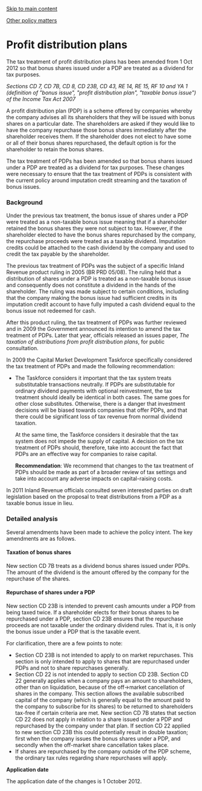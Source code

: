 [Skip to main content](#main-content-tt)

[Other policy matters](/new-legislation/act-articles/taxation-annual-rates-returns-filing-and-remedial-matters-act-2012/other-policy-matters "Other policy matters")

Profit distribution plans
=========================

The tax treatment of profit distribution plans has been amended from 1 Oct 2012 so that bonus shares issued under a PDP are treated as a dividend for tax purposes.

_Sections CD 7, CD 7B, CD 8, CD 23B, CD 43, RE 14, RE 15, RF 10 and YA 1 (definition of "bonus issue", "profit distribution plan", "taxable bonus issue") of the Income Tax Act 2007_

A profit distribution plan (PDP) is a scheme offered by companies whereby the company advises all its shareholders that they will be issued with bonus shares on a particular date. The shareholders are asked if they would like to have the company repurchase those bonus shares immediately after the shareholder receives them. If the shareholder does not elect to have some or all of their bonus shares repurchased, the default option is for the shareholder to retain the bonus shares.

The tax treatment of PDPs has been amended so that bonus shares issued under a PDP are treated as a dividend for tax purposes. These changes were necessary to ensure that the tax treatment of PDPs is consistent with the current policy around imputation credit streaming and the taxation of bonus issues.

### Background

Under the previous tax treatment, the bonus issue of shares under a PDP were treated as a non-taxable bonus issue meaning that if a shareholder retained the bonus shares they were not subject to tax. However, if the shareholder elected to have the bonus shares repurchased by the company, the repurchase proceeds were treated as a taxable dividend. Imputation credits could be attached to the cash dividend by the company and used to credit the tax payable by the shareholder.

The previous tax treatment of PDPs was the subject of a specific Inland Revenue product ruling in 2005 (BR PRD 05/08). The ruling held that a distribution of shares under a PDP is treated as a non-taxable bonus issue and consequently does not constitute a dividend in the hands of the shareholder. The ruling was made subject to certain conditions, including that the company making the bonus issue had sufficient credits in its imputation credit account to have fully imputed a cash dividend equal to the bonus issue not redeemed for cash.

After this product ruling, the tax treatment of PDPs was further reviewed and in 2009 the Government announced its intention to amend the tax treatment of PDPs. Later that year, officials released an issues paper, _The taxation of distributions from profit distribution plans_, for public consultation.

In 2009 the Capital Market Development Taskforce specifically considered the tax treatment of PDPs and made the following recommendation:

*   The Taskforce considers it important that the tax system treats substitutable transactions neutrally. If PDPs are substitutable for ordinary dividend payments with optional reinvestment, the tax treatment should ideally be identical in both cases. The same goes for other close substitutes. Otherwise, there is a danger that investment decisions will be biased towards companies that offer PDPs, and that there could be significant loss of tax revenue from normal dividend taxation.  
      
    At the same time, the Taskforce considers it desirable that the tax system does not impede the supply of capital. A decision on the tax treatment of PDPs should, therefore, take into account the fact that PDPs are an effective way for companies to raise capital.  
      
    **Recommendation**: We recommend that changes to the tax treatment of PDPs should be made as part of a broader review of tax settings and take into account any adverse impacts on capital-raising costs.

In 2011 Inland Revenue officials consulted seven interested parties on draft legislation based on the proposal to treat distributions from a PDP as a taxable bonus issue in lieu.

### Detailed analysis

Several amendments have been made to achieve the policy intent. The key amendments are as follows.

#### Taxation of bonus shares

New section CD 7B treats as a dividend bonus shares issued under PDPs. The amount of the dividend is the amount offered by the company for the repurchase of the shares.

#### Repurchase of shares under a PDP

New section CD 23B is intended to prevent cash amounts under a PDP from being taxed twice. If a shareholder elects for their bonus shares to be repurchased under a PDP, section CD 23B ensures that the repurchase proceeds are not taxable under the ordinary dividend rules. That is, it is only the bonus issue under a PDP that is the taxable event.

For clarification, there are a few points to note:

*   Section CD 23B is not intended to apply to on market repurchases. This section is only intended to apply to shares that are repurchased under PDPs and not to share repurchases generally.
*   Section CD 22 is not intended to apply to section CD 23B. Section CD 22 generally applies when a company pays an amount to shareholders, other than on liquidation, because of the off->market cancellation of shares in the company. This section allows the available subscribed capital of the company (which is generally equal to the amount paid to the company to subscribe for its shares) to be returned to shareholders tax-free if certain criteria are met. New section CD 7B states that section CD 22 does not apply in relation to a share issued under a PDP and repurchased by the company under that plan. If section CD 22 applied to new section CD 23B this could potentially result in double taxation; first when the company issues the bonus shares under a PDP, and secondly when the off-market share cancellation takes place.
*   If shares are repurchased by the company outside of the PDP scheme, the ordinary tax rules regarding share repurchases will apply.

**Application date**

The application date of the changes is 1 October 2012.